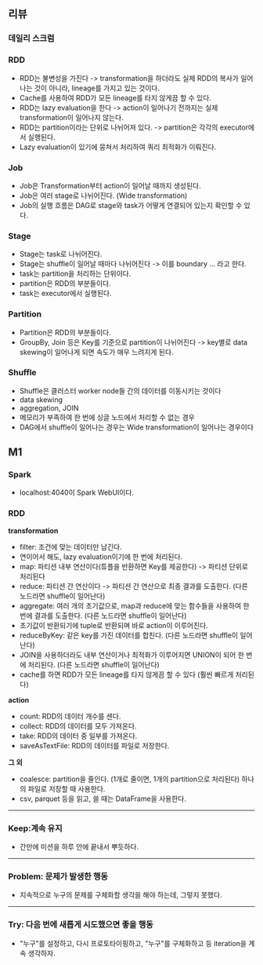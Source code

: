 ## 리뷰
  ### 데일리 스크럼
  
  ### RDD
  - RDD는 불변성을 가진다 -> transformation을 하더라도 실제 RDD의 복사가 일어나는 것이 아니라, lineage를 가지고 있는 것이다.
  - Cache를 사용하여 RDD가 모든 lineage를 타지 않게끔 할 수 있다.
  - RDD는 lazy evaluation을 한다 -> action이 일어나기 전까지는 실제 transformation이 일어나지 않는다.
  - RDD는 partition이라는 단위로 나뉘어져 있다. -> partition은 각각의 executor에서 실행된다.
  - Lazy evaluation이 있기에 뭉쳐서 처리하여 쿼리 최적화가 이뤄진다.

  ### Job
  - Job은 Transformation부터 action이 일어날 때까지 생성된다.
  - Job은 여러 stage로 나뉘어진다.
  (Wide transformation)
  - Job의 실행 흐름은 DAG로 stage와 task가 어떻게 연결되어 있는지 확인할 수 있다.
  

  ### Stage
  - Stage는 task로 나뉘어진다.
  - Stage는 shuffle이 일어날 때마다 나뉘어진다 -> 이를 boundary ... 라고 한다.
  - task는 partition을 처리하는 단위이다.
  - partition은 RDD의 부분들이다.
  - task는 executor에서 실행된다.

  ### Partition
  - Partition은 RDD의 부분들이다.
  - GroupBy, Join 등은 Key를 기준으로 partition이 나뉘어진다 -> key별로 data skewing이 일어나게 되면 속도가 매우 느려지게 된다.
  
  ### Shuffle
  - Shuffle은 클러스터 worker node들 간의 데이터를 이동시키는 것이다
  - data skewing
  - aggregation, JOIN
  - 메모리가 부족하여 한 번에 싱글 노드에서 처리할 수 없는 경우
  - DAG에서 shuffle이 일어나는 경우는 Wide transformation이 일어나는 경우이다

  ## M1
  ### Spark
  - localhost:4040이 Spark WebUI이다.
  
  ### RDD
  **transformation**
  - filter: 조건에 맞는 데이터만 남긴다.
  - 연이어서 해도, lazy evaluation이기에 한 번에 처리된다.
  - map: 파티션 내부 연산이다(튜플을 반환하면 Key를 제공한다) -> 파티션 단위로 처리된다
  - reduce: 파티션 간 연산이다 -> 파티션 간 연산으로 최종 결과를 도출한다. (다른 노드라면 shuffle이 일어난다)
  - aggregate: 여러 개의 초기값으로, map과 reduce에 맞는 함수들을 사용하여 한 번에 결과를 도출한다. (다른 노드라면 shuffle이 일어난다)
  - 초기값이 반환되기에 tuple로 반환되며 바로 action이 이루어진다.
  - reduceByKey: 같은 key를 가진 데이터를 합친다. (다른 노드라면 shuffle이 일어난다)
  - JOIN을 사용하더라도 내부 연산이거나 최적화가 이루어지면 UNION이 되어 한 번에 처리된다. (다른 노드라면 shuffle이 일어난다)
  - cache를 하면 RDD가 모든 lineage를 타지 않게끔 할 수 있다 (훨씬 빠르게 처리된다)
  
  **action**
  - count: RDD의 데이터 개수를 센다.
  - collect: RDD의 데이터를 모두 가져온다.
  - take: RDD의 데이터 중 일부를 가져온다.
  - saveAsTextFile: RDD의 데이터를 파일로 저장한다.
  
  **그 외**
  - coalesce: partition을 줄인다. (1개로 줄이면, 1개의 partition으로 처리된다) 하나의 파일로 저장할 때 사용한다.
  - csv, parquet 등을 읽고, 쓸 때는 DataFrame을 사용한다.
  
---

### Keep:계속 유지
  - 간만에 미션을 하루 안에 끝내서 뿌듯하다.

---

### Problem: 문제가 발생한 행동
  - 지속적으로 누구의 문제를 구체화할 생각을 해야 하는데, 그렇지 못했다.

---
### Try: 다음 번에 새롭게 시도했으면 좋을 행동
  - "누구"를 설정하고, 다시 프로토타이핑하고, "누구"를 구체화하고 등 iteration을 계속 생각하자. 